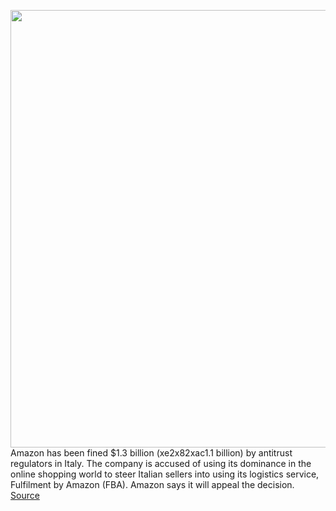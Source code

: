 <img src='https://cdn.vox-cdn.com/thumbor/yge9sVukg-Ud4dO_JO8UM9vD3yo=/0x0:2040x1360/1200x800/filters:focal(857x517:1183x843)/cdn.vox-cdn.com/uploads/chorus_image/image/70248609/acastro_181114_1777_amazon_hq2_0003.0.jpg' width='700px' /><br/>
Amazon has been fined $1.3 billion (xe2x82xac1.1 billion) by antitrust regulators in Italy. The company is accused of using its dominance in the online shopping world to steer Italian sellers into using its logistics service, Fulfilment by Amazon (FBA). Amazon says it will appeal the decision.
<a href='https://www.theverge.com/2021/12/9/22825759/amazon-antitrust-fine-italy-1-3-billion'> Source <a/>